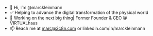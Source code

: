 - 👋 Hi, I’m @marckleinmann
- ✅ Helping to advance the digital transformation of the physical world
- 🚀 Working on the next big thing| Former Founder & CEO @ VIRTUALhaus
- 📫 Reach me at marc@3c8n.com or linkedin.com/in/marckleinmann


<!---
marckleinmann/marckleinmann is a ✨ special ✨ repository because its `README.md` (this file) appears on your GitHub profile.
You can click the Preview link to take a look at your changes.
--->
